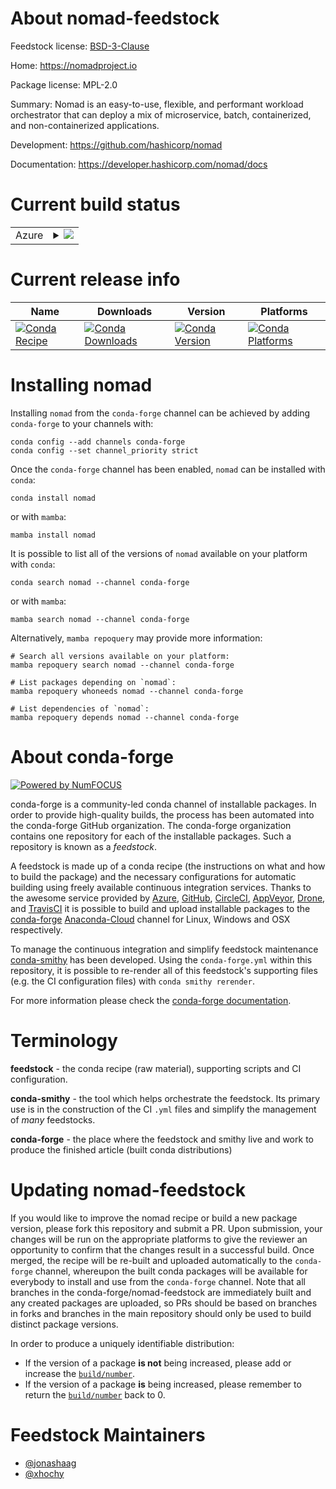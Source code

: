 About nomad-feedstock
=====================

Feedstock license: [BSD-3-Clause](https://github.com/conda-forge/nomad-feedstock/blob/main/LICENSE.txt)

Home: https://nomadproject.io

Package license: MPL-2.0

Summary: Nomad is an easy-to-use, flexible, and performant workload orchestrator that can deploy a mix of microservice, batch, containerized, and non-containerized applications.

Development: https://github.com/hashicorp/nomad

Documentation: https://developer.hashicorp.com/nomad/docs

Current build status
====================


<table>
    
  <tr>
    <td>Azure</td>
    <td>
      <details>
        <summary>
          <a href="https://dev.azure.com/conda-forge/feedstock-builds/_build/latest?definitionId=19430&branchName=main">
            <img src="https://dev.azure.com/conda-forge/feedstock-builds/_apis/build/status/nomad-feedstock?branchName=main">
          </a>
        </summary>
        <table>
          <thead><tr><th>Variant</th><th>Status</th></tr></thead>
          <tbody><tr>
              <td>linux_64</td>
              <td>
                <a href="https://dev.azure.com/conda-forge/feedstock-builds/_build/latest?definitionId=19430&branchName=main">
                  <img src="https://dev.azure.com/conda-forge/feedstock-builds/_apis/build/status/nomad-feedstock?branchName=main&jobName=linux&configuration=linux%20linux_64_" alt="variant">
                </a>
              </td>
            </tr><tr>
              <td>linux_aarch64</td>
              <td>
                <a href="https://dev.azure.com/conda-forge/feedstock-builds/_build/latest?definitionId=19430&branchName=main">
                  <img src="https://dev.azure.com/conda-forge/feedstock-builds/_apis/build/status/nomad-feedstock?branchName=main&jobName=linux&configuration=linux%20linux_aarch64_" alt="variant">
                </a>
              </td>
            </tr><tr>
              <td>osx_64</td>
              <td>
                <a href="https://dev.azure.com/conda-forge/feedstock-builds/_build/latest?definitionId=19430&branchName=main">
                  <img src="https://dev.azure.com/conda-forge/feedstock-builds/_apis/build/status/nomad-feedstock?branchName=main&jobName=osx&configuration=osx%20osx_64_" alt="variant">
                </a>
              </td>
            </tr><tr>
              <td>osx_arm64</td>
              <td>
                <a href="https://dev.azure.com/conda-forge/feedstock-builds/_build/latest?definitionId=19430&branchName=main">
                  <img src="https://dev.azure.com/conda-forge/feedstock-builds/_apis/build/status/nomad-feedstock?branchName=main&jobName=osx&configuration=osx%20osx_arm64_" alt="variant">
                </a>
              </td>
            </tr>
          </tbody>
        </table>
      </details>
    </td>
  </tr>
</table>

Current release info
====================

| Name | Downloads | Version | Platforms |
| --- | --- | --- | --- |
| [![Conda Recipe](https://img.shields.io/badge/recipe-nomad-green.svg)](https://anaconda.org/conda-forge/nomad) | [![Conda Downloads](https://img.shields.io/conda/dn/conda-forge/nomad.svg)](https://anaconda.org/conda-forge/nomad) | [![Conda Version](https://img.shields.io/conda/vn/conda-forge/nomad.svg)](https://anaconda.org/conda-forge/nomad) | [![Conda Platforms](https://img.shields.io/conda/pn/conda-forge/nomad.svg)](https://anaconda.org/conda-forge/nomad) |

Installing nomad
================

Installing `nomad` from the `conda-forge` channel can be achieved by adding `conda-forge` to your channels with:

```
conda config --add channels conda-forge
conda config --set channel_priority strict
```

Once the `conda-forge` channel has been enabled, `nomad` can be installed with `conda`:

```
conda install nomad
```

or with `mamba`:

```
mamba install nomad
```

It is possible to list all of the versions of `nomad` available on your platform with `conda`:

```
conda search nomad --channel conda-forge
```

or with `mamba`:

```
mamba search nomad --channel conda-forge
```

Alternatively, `mamba repoquery` may provide more information:

```
# Search all versions available on your platform:
mamba repoquery search nomad --channel conda-forge

# List packages depending on `nomad`:
mamba repoquery whoneeds nomad --channel conda-forge

# List dependencies of `nomad`:
mamba repoquery depends nomad --channel conda-forge
```


About conda-forge
=================

[![Powered by
NumFOCUS](https://img.shields.io/badge/powered%20by-NumFOCUS-orange.svg?style=flat&colorA=E1523D&colorB=007D8A)](https://numfocus.org)

conda-forge is a community-led conda channel of installable packages.
In order to provide high-quality builds, the process has been automated into the
conda-forge GitHub organization. The conda-forge organization contains one repository
for each of the installable packages. Such a repository is known as a *feedstock*.

A feedstock is made up of a conda recipe (the instructions on what and how to build
the package) and the necessary configurations for automatic building using freely
available continuous integration services. Thanks to the awesome service provided by
[Azure](https://azure.microsoft.com/en-us/services/devops/), [GitHub](https://github.com/),
[CircleCI](https://circleci.com/), [AppVeyor](https://www.appveyor.com/),
[Drone](https://cloud.drone.io/welcome), and [TravisCI](https://travis-ci.com/)
it is possible to build and upload installable packages to the
[conda-forge](https://anaconda.org/conda-forge) [Anaconda-Cloud](https://anaconda.org/)
channel for Linux, Windows and OSX respectively.

To manage the continuous integration and simplify feedstock maintenance
[conda-smithy](https://github.com/conda-forge/conda-smithy) has been developed.
Using the ``conda-forge.yml`` within this repository, it is possible to re-render all of
this feedstock's supporting files (e.g. the CI configuration files) with ``conda smithy rerender``.

For more information please check the [conda-forge documentation](https://conda-forge.org/docs/).

Terminology
===========

**feedstock** - the conda recipe (raw material), supporting scripts and CI configuration.

**conda-smithy** - the tool which helps orchestrate the feedstock.
                   Its primary use is in the construction of the CI ``.yml`` files
                   and simplify the management of *many* feedstocks.

**conda-forge** - the place where the feedstock and smithy live and work to
                  produce the finished article (built conda distributions)


Updating nomad-feedstock
========================

If you would like to improve the nomad recipe or build a new
package version, please fork this repository and submit a PR. Upon submission,
your changes will be run on the appropriate platforms to give the reviewer an
opportunity to confirm that the changes result in a successful build. Once
merged, the recipe will be re-built and uploaded automatically to the
`conda-forge` channel, whereupon the built conda packages will be available for
everybody to install and use from the `conda-forge` channel.
Note that all branches in the conda-forge/nomad-feedstock are
immediately built and any created packages are uploaded, so PRs should be based
on branches in forks and branches in the main repository should only be used to
build distinct package versions.

In order to produce a uniquely identifiable distribution:
 * If the version of a package **is not** being increased, please add or increase
   the [``build/number``](https://docs.conda.io/projects/conda-build/en/latest/resources/define-metadata.html#build-number-and-string).
 * If the version of a package **is** being increased, please remember to return
   the [``build/number``](https://docs.conda.io/projects/conda-build/en/latest/resources/define-metadata.html#build-number-and-string)
   back to 0.

Feedstock Maintainers
=====================

* [@jonashaag](https://github.com/jonashaag/)
* [@xhochy](https://github.com/xhochy/)

